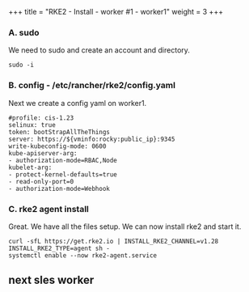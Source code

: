+++
title = "RKE2 - Install - worker #1 - worker1"
weight = 3
+++

### **A. sudo**

We need to sudo and create an account and directory.

```ctr:worker1
sudo -i
```

### **B. config - /etc/rancher/rke2/config.yaml**

Next we create a config yaml on worker1.

```file:yaml:/etc/rancher/rke2/config.yaml:worker1
#profile: cis-1.23
selinux: true
token: bootStrapAllTheThings
server: https://${vminfo:rocky:public_ip}:9345
write-kubeconfig-mode: 0600
kube-apiserver-arg:
- authorization-mode=RBAC,Node
kubelet-arg:
- protect-kernel-defaults=true
- read-only-port=0
- authorization-mode=Webhook
```

### **C. rke2 agent install**

Great. We have all the files setup. We can now install rke2 and start it.

```ctr:worker1
curl -sfL https://get.rke2.io | INSTALL_RKE2_CHANNEL=v1.28 INSTALL_RKE2_TYPE=agent sh - 
systemctl enable --now rke2-agent.service
```

## **next sles worker**
